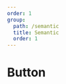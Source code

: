 ```yaml
---
order: 1
group: 
  path: /semantic
  title: Semantic
  order: 1
---
```



# Button

<code src="./_demo.tsx" 
title='测试Semantic中控制组件Button'
desc='使用自动配置查看效果'
defaultShowCode=true
/>
